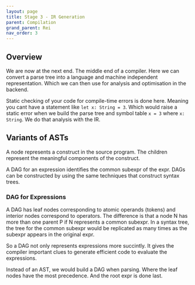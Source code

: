 ```yaml
---
layout: page
title: Stage 3 - IR Generation
parent: Compilation
grand_parent: Rei
nav_order: 3
---
```


## Overview

We are now at the next end. The middle end of a compiler. Here we can convert a parse tree into a language and machine independent representation. Which we can then use for analysis and optimisation in the backend.

Static checking of your code for compile-time errors is done here. Meaning you cant have a statement like `let x: String = 3`. Which would raise a static error when we build the parse tree and symbol table `x = 3` where `x: String`. We do that analysis with the IR.

## Variants of ASTs

A node represents a construct in the source program. The children represent the meaningful components of the construct.

A DAG for an expression identifies the common subexpr of the expr. DAGs can be constructed by using the same techniques that construct syntax trees.

### DAG for Expressions

A DAG has leaf nodes corresponding to atomic operands (tokens) and interior nodes correspond to operators. The difference is that a node N has more than one parent P if N represents a common subexpr. In a syntax tree, the tree for the common subexpr would be replicated as many times as the subexpr appears in the original expr.

So a DAG not only represents expressions more succintly. It gives the compiler important clues to generate efficient code to evaluate the expressions.

Instead of an AST, we would build a DAG when parsing. Where the leaf nodes have the most precedence. And the root expr is done last.
